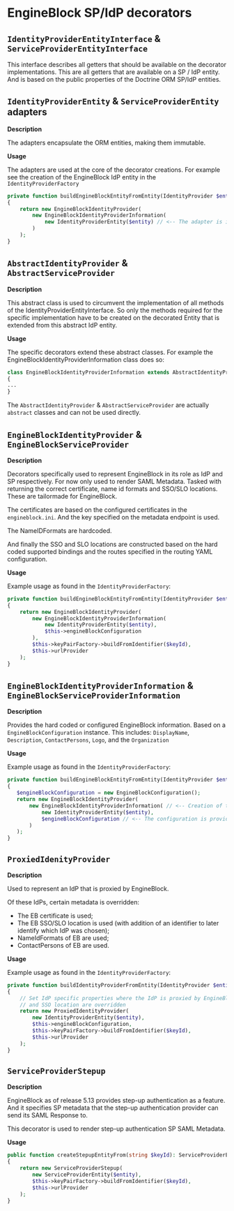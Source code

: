 # EngineBlock SP/IdP decorators

## `IdentityProviderEntityInterface` & `ServiceProviderEntityInterface`
This interface describes all getters that should be available on the decorator implementations. This are all getters
that are available on a SP / IdP entity. And is based on the public properties of the Doctrine ORM SP/IdP entities.

## `IdentityProviderEntity` & `ServiceProviderEntity` adapters

**Description**

The adapters encapsulate the ORM entities, making them immutable.

**Usage**

The adapters are used at the core of the decorator creations. For example see the creation of the EngineBlock IdP entity
in the `IdentityProviderFactory`

```php
private function buildEngineBlockEntityFromEntity(IdentityProvider $entity, string $keyId): IdentityProviderEntityInterface
{
    return new EngineBlockIdentityProvider(  
        new EngineBlockIdentityProviderInformation(
            new IdentityProviderEntity($entity) // <-- The adapter is instantiated with $entity (Doctrine entity), encapsulating it.
        )
    );
}
```

## `AbstractIdentityProvider` & `AbstractServiceProvider`

**Description**

This abstract class is used to circumvent the implementation of all methods of the IdentityProviderEntityInterface.
So only the methods required for the specific implementation have to be created on the decorated Entity that is
extended from this abstract IdP entity.

**Usage**

The specific decorators extend these abstract classes. For example the EngineBlockIdentityProviderInformation class does
so:

```php
class EngineBlockIdentityProviderInformation extends AbstractIdentityProvider
{
...
}
``` 

The `AbstractIdentityProvider` & `AbstractServiceProvider` are actually `abstract` classes and can not be used directly.

## `EngineBlockIdentityProvider` & `EngineBlockServiceProvider`

**Description**

Decorators specifically used to represent EngineBlock in its role as IdP and SP respectively. For now only used to 
render SAML Metadata. Tasked with returning the correct certificate, name id formats and SSO/SLO locations. These are 
tailormade for EngineBlock.

The certificates are based on the configured certificates in the `engineblock.ini`. And the key specified on the 
metadata endpoint is used. 

The NameIDFormats are hardcoded.

And finally the SSO and SLO locations are constructed based on the hard coded supported bindings and the routes 
specified in the routing YAML configuration. 

**Usage**

Example usage as found in the `IdentityProviderFactory`:
```php
private function buildEngineBlockEntityFromEntity(IdentityProvider $entity, string $keyId): IdentityProviderEntityInterface
{
    return new EngineBlockIdentityProvider( 
        new EngineBlockIdentityProviderInformation( 
            new IdentityProviderEntity($entity),
            $this->engineBlockConfiguration
        ),
        $this->keyPairFactory->buildFromIdentifier($keyId),
        $this->urlProvider
    );
}
```


## `EngineBlockIdentityProviderInformation` & `EngineBlockServiceProviderInformation`

**Description**

Provides the hard coded or configured EngineBlock information. Based on a `EngineBlockConfiguration` instance. This
includes: `DisplayName`, `Description`, `ContactPersons`, `Logo`, and the `Organization`

**Usage**

Example usage as found in the `IdentityProviderFactory`:

```php
private function buildEngineBlockEntityFromEntity(IdentityProvider $entity, string $keyId): IdentityProviderEntityInterface
{
   $engineBlockConfiguration = new EngineBlockConfiguration();
   return new EngineBlockIdentityProvider(  
       new EngineBlockIdentityProviderInformation( // <-- Creation of the EngineBlockIdentityProviderInformation
           new IdentityProviderEntity($entity),
           $engineBlockConfiguration // <-- The configuration is provided as the second parameter
       )
   );
}
```

## `ProxiedIdenityProvider`

**Description**

Used to represent an IdP that is proxied by EngineBlock.

Of these IdPs, certain metadata is overridden:
 - The EB certificate is used;
 - The EB SSO/SLO location is used (with addition of an identifier to later identify which IdP was chosen);
 - NameIdFormats of EB are used;
 - ContactPersons of EB are used.

**Usage**

Example usage as found in the `IdentityProviderFactory`:

```php
private function buildIdentityProviderFromEntity(IdentityProvider $entity, string $keyId): IdentityProviderEntityInterface
{
    // Set IdP specific properties where the IdP is proxied by EngineBlock. So the EB certificate, contact persons
    // and SSO location are overridden
    return new ProxiedIdentityProvider( 
        new IdentityProviderEntity($entity),
        $this->engineBlockConfiguration,
        $this->keyPairFactory->buildFromIdentifier($keyId),
        $this->urlProvider
    );
}
```

## `ServiceProviderStepup`

**Description**

EngineBlock as of release 5.13 provides step-up authentication as a feature. And it specifies SP metadata that the 
step-up authentication provider can send its SAML Response to.

This decorator is used to render step-up authentication SP SAML Metadata.  

**Usage**

```php
public function createStepupEntityFrom(string $keyId): ServiceProviderEntityInterface
{
    return new ServiceProviderStepup(
        new ServiceProviderEntity($entity),
        $this->keyPairFactory->buildFromIdentifier($keyId),
        $this->urlProvider
    );
}
```
